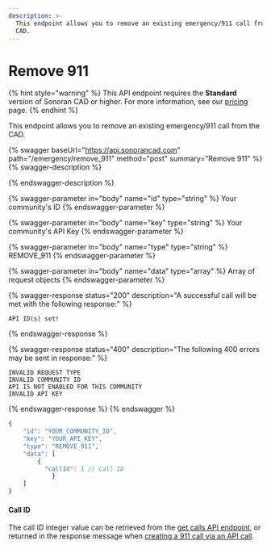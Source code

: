 ```yaml
---
description: >-
  This endpoint allows you to remove an existing emergency/911 call from the
  CAD.
---
```


# Remove 911

{% hint style="warning" %}
This API endpoint requires the **Standard** version of Sonoran CAD or higher. For more information, see our [pricing ](../../../../../pricing/faq/)page.
{% endhint %}

This endpoint allows you to remove an existing emergency/911 call from the CAD.

{% swagger baseUrl="https://api.sonorancad.com" path="/emergency/remove_911" method="post" summary="Remove 911" %}
{% swagger-description %}

{% endswagger-description %}

{% swagger-parameter in="body" name="id" type="string" %}
Your community's ID
{% endswagger-parameter %}

{% swagger-parameter in="body" name="key" type="string" %}
Your community's API Key
{% endswagger-parameter %}

{% swagger-parameter in="body" name="type" type="string" %}
REMOVE_911
{% endswagger-parameter %}

{% swagger-parameter in="body" name="data" type="array" %}
Array of request objects
{% endswagger-parameter %}

{% swagger-response status="200" description="A successful call will be met with the following response:" %}
```
API ID(s) set!
```
{% endswagger-response %}

{% swagger-response status="400" description="The following 400 errors may be sent in response:" %}
```http
INVALID REQUEST TYPE
INVALID COMMUNITY ID
API IS NOT ENABLED FOR THIS COMMUNITY
INVALID API KEY
```
{% endswagger-response %}
{% endswagger %}

```javascript
{
    "id": "YOUR_COMMUNITY_ID",
    "key": "YOUR_API_KEY",
    "type": "REMOVE_911",
    "data": [
        {
          "callId": 1 // Call ID
		    }
    ]
}
```

#### Call ID

The call ID integer value can be retrieved from the [get calls API endpoint](get-calls.md), or returned in the response message when [creating a 911 call via an API call](911-call.md).
